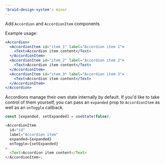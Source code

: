 ```yaml
---
'braid-design-system': minor
---
```


Add `Accordion` and `AccordionItem` components

Example usage:

```jsx
<Accordion>
  <AccordionItem id="item_1" label="Accordion item 1">
    <Text>Accordion item content</Text>
  </AccordionItem>
  <AccordionItem id="item_2" label="Accordion item 2">
    <Text>Accordion item content</Text>
  </AccordionItem>
  <AccordionItem id="item_3" label="Accordion item 3">
    <Text>Accordion item content</Text>
  </AccordionItem>
</Accordion>
```

Accordions manage their own state internally by default. If you'd like to take control of them yourself, you can pass an `expanded` prop to `AccordionItem` as well as an `onToggle` callback.

```js
const [expanded, setExpanded] = useState(false);

<AccordionItem
  id="id"
  label="Accordion item"
  expanded={expanded}
  onToggle={setExpanded}
>
  <Text>Accordion item content</Text>
</AccordionItem>;
```
